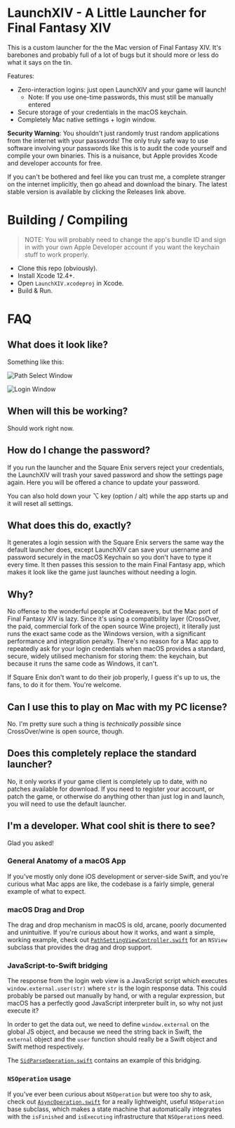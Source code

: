 # LaunchXIV - A Little Launcher for Final Fantasy XIV

This is a custom launcher for the the Mac version of Final Fantasy XIV. It's
barebones and probably full of a lot of bugs but it should more or less do
what it says on the tin.

Features:

- Zero-interaction logins: just open LaunchXIV and your game will launch!
  - Note: If you use one-time passwords, this must still be manually entered
- Secure storage of your credentials in the macOS keychain.
- Completely Mac native settings + login window.

**Security Warning**:
You shouldn't just randomly trust random applications from the internet with
your passwords! The only truly safe way to use software involving your passwords
like this is to audit the code yourself and compile your own binaries. This is
a nuisance, but Apple provides Xcode and developer accounts
for free.

If you can't be bothered and feel like you can trust me, a complete stranger
on the internet implicitly, then go ahead and download the binary. The latest
stable version is available by clicking the Releases link above.

# Building / Compiling

> NOTE: You will probably need to change the app's bundle ID and sign in with
> your own Apple Developer account if you want the keychain stuff to work
> properly.

* Clone this repo (obviously).
* Install Xcode 12.4+.
* Open `LaunchXIV.xcodeproj` in Xcode.
* Build & Run.

# FAQ

## What does it look like?

Something like this:

![Path Select Window](/Assets/SS1-Path.png)

![Login Window](/Assets/SS2-Login.png)

## When will this be working?

Should work right now.

## How do I change the password?

If you run the launcher and the Square Enix servers reject your credentials,
the LaunchXIV will trash your saved password and show the settings page again.
Here you will be offered a chance to update your password.

You can also hold down your ⌥ key (option / alt) while the app starts up and
it will reset all settings.

## What does this do, exactly?

It generates a login session with the Square Enix servers the same way the
default launcher does, except LaunchXIV can save your username and password
securely in the macOS Keychain so you don't have to type it every time. It
then passes this session to the main Final Fantasy app, which makes it look
like the game just launches without needing a login.

## Why?

No offense to the wonderful people at Codeweavers, but the Mac port of Final 
Fantasy XIV is lazy. Since it's using a compatibility layer (CrossOver, the
paid, commercial fork of the open source Wine project), it literally just runs
the exact same code as the Windows version, with a significant performance and
integration penalty. There's no reason for a Mac app to repeatedly ask for your
login credentials when macOS provides a standard, secure, widely utilised
mechanism for storing them: the keychain, but because it runs the same code as
Windows, it can't.

If Square Enix don't want to do their job properly, I guess it's up to us, the 
fans, to do it for them. You're welcome.

## Can I use this to play on Mac with my PC license?

No. I'm pretty sure such a thing is _technically possible_ since CrossOver/wine 
is open source, though.

## Does this completely replace the standard launcher?

No, it only works if your game client is completely up to date, with no patches
available for download. If you need to register your account, or patch the
game, or otherwise do anything other than just log in and launch, you will need
to use the default launcher.

## I'm a developer. What cool shit is there to see?

Glad you asked!

### General Anatomy of a macOS App

If you've mostly only done iOS development or server-side Swift, and you're
curious what Mac apps are like, the codebase is a fairly simple, general
example of what to expect.

### macOS Drag and Drop

The drag and drop mechanism in macOS is old, arcane, poorly documented and
unintuitive. If you're curious about how it works, and want a simple, working
example, check out
[`PathSettingViewController.swift`](LaunchXIV/PathSettingViewController.swift)
for an `NSView` subclass that provides the drag and drop support.

### JavaScript-to-Swift bridging

The response from the login web view is a JavaScript script which executes
`window.external.user(str)` where `str` is the login response data. This could
probably be parsed out manually by hand, or with a regular expression, but
macOS has a perfectly good JavaScript interpreter built in, so why not just
execute it?

In order to get the data out, we need to define `window.external` on the global
JS object, and because we need the string back in Swift, the `external` object
and the `user` function should really be a Swift object and Swift method
respectively.

The [`SidParseOperation.swift`](LaunchXIV/SidParseOperation.swift)
contains an example of this bridging.

### `NSOperation` usage

If you've ever been curious about `NSOperation` but were too shy to ask, check
out [`AsyncOperation.swift`](LaunchXIV/AsyncOperation.swift) for
a really lightweight, useful `NSOperation` base subclass, which makes a state
machine that automatically integrates with the `isFinished` and `isExecuting`
infrastructure that `NSOperation`s need.

